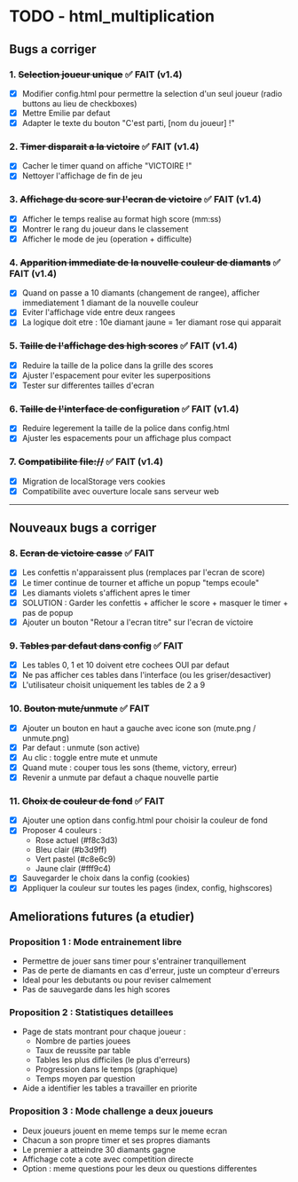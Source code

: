 # TODO - html_multiplication

## Bugs a corriger

### 1. ~~Selection joueur unique~~ ✅ FAIT (v1.4)
- [x] Modifier config.html pour permettre la selection d'un seul joueur (radio buttons au lieu de checkboxes)
- [x] Mettre Emilie par defaut
- [x] Adapter le texte du bouton "C'est parti, [nom du joueur] !"

### 2. ~~Timer disparait a la victoire~~ ✅ FAIT (v1.4)
- [x] Cacher le timer quand on affiche "VICTOIRE !"
- [x] Nettoyer l'affichage de fin de jeu

### 3. ~~Affichage du score sur l'ecran de victoire~~ ✅ FAIT (v1.4)
- [x] Afficher le temps realise au format high score (mm:ss)
- [x] Montrer le rang du joueur dans le classement
- [x] Afficher le mode de jeu (operation + difficulte)

### 4. ~~Apparition immediate de la nouvelle couleur de diamants~~ ✅ FAIT (v1.4)
- [x] Quand on passe a 10 diamants (changement de rangee), afficher immediatement 1 diamant de la nouvelle couleur
- [x] Eviter l'affichage vide entre deux rangees
- [x] La logique doit etre : 10e diamant jaune = 1er diamant rose qui apparait

### 5. ~~Taille de l'affichage des high scores~~ ✅ FAIT (v1.4)
- [x] Reduire la taille de la police dans la grille des scores
- [x] Ajuster l'espacement pour eviter les superpositions
- [x] Tester sur differentes tailles d'ecran

### 6. ~~Taille de l'interface de configuration~~ ✅ FAIT (v1.4)
- [x] Reduire legerement la taille de la police dans config.html
- [x] Ajuster les espacements pour un affichage plus compact

### 7. ~~Compatibilite file://~~ ✅ FAIT (v1.4)
- [x] Migration de localStorage vers cookies
- [x] Compatibilite avec ouverture locale sans serveur web

---

## Nouveaux bugs a corriger

### 8. ~~Ecran de victoire casse~~ ✅ FAIT
- [x] Les confettis n'apparaissent plus (remplaces par l'ecran de score)
- [x] Le timer continue de tourner et affiche un popup "temps ecoule"
- [x] Les diamants violets s'affichent apres le timer
- [x] SOLUTION : Garder les confettis + afficher le score + masquer le timer + pas de popup
- [x] Ajouter un bouton "Retour a l'ecran titre" sur l'ecran de victoire

### 9. ~~Tables par defaut dans config~~ ✅ FAIT
- [x] Les tables 0, 1 et 10 doivent etre cochees OUI par defaut
- [x] Ne pas afficher ces tables dans l'interface (ou les griser/desactiver)
- [x] L'utilisateur choisit uniquement les tables de 2 a 9

### 10. ~~Bouton mute/unmute~~ ✅ FAIT
- [x] Ajouter un bouton en haut a gauche avec icone son (mute.png / unmute.png)
- [x] Par defaut : unmute (son active)
- [x] Au clic : toggle entre mute et unmute
- [x] Quand mute : couper tous les sons (theme, victory, erreur)
- [x] Revenir a unmute par defaut a chaque nouvelle partie

### 11. ~~Choix de couleur de fond~~ ✅ FAIT
- [x] Ajouter une option dans config.html pour choisir la couleur de fond
- [x] Proposer 4 couleurs :
  - Rose actuel (#f8c3d3)
  - Bleu clair (#b3d9ff)
  - Vert pastel (#c8e6c9)
  - Jaune clair (#fff9c4)
- [x] Sauvegarder le choix dans la config (cookies)
- [x] Appliquer la couleur sur toutes les pages (index, config, highscores)

## Ameliorations futures (a etudier)

### Proposition 1 : Mode entrainement libre
- Permettre de jouer sans timer pour s'entrainer tranquillement
- Pas de perte de diamants en cas d'erreur, juste un compteur d'erreurs
- Ideal pour les debutants ou pour reviser calmement
- Pas de sauvegarde dans les high scores

### Proposition 2 : Statistiques detaillees
- Page de stats montrant pour chaque joueur :
  - Nombre de parties jouees
  - Taux de reussite par table
  - Tables les plus difficiles (le plus d'erreurs)
  - Progression dans le temps (graphique)
  - Temps moyen par question
- Aide a identifier les tables a travailler en priorite

### Proposition 3 : Mode challenge a deux joueurs
- Deux joueurs jouent en meme temps sur le meme ecran
- Chacun a son propre timer et ses propres diamants
- Le premier a atteindre 30 diamants gagne
- Affichage cote a cote avec competition directe
- Option : meme questions pour les deux ou questions differentes
